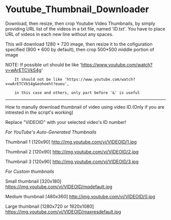 # Youtube_Thumbnail_Downloader

Download, then resize, then crop Youtube Video Thumbnails, by simply providing URL list of the videos in a txt file, named 'ID.txt'.
You have to place URL of videos in each new line without any spaces.

This will download 1280 * 720 image, then resize it to the cofiguration specified (900 * 600 by default),
then crop 500*500 middle portion of image



NOTE:	If possible url should be like 'https://www.youtube.com/watch?v=wArETCVkS4g'

		It should not be like 'https://www.youtube.com/watch?v=wArETCVkS4g&eohoeht?eueu',
		
		in this case and others, only part before '&' is useful

-------------------------------------------------------------------------------

How to manully download thumbnail of video using video ID.(Only if you are intrested in the script's working)

Replace "VIDEOID" with your selected video's ID number!

*For YouTube's Auto-Generated Thumbnails*

Thumbnail 1 [120x90] http://img.youtube.com/vi/VIDEOID/1.jpg

Thumbnail 2 [120x90] http://img.youtube.com/vi/VIDEOID/2.jpg

Thumbnail 3 [120x90] http://img.youtube.com/vi/VIDEOID/3.jpg

*For Custom thumbnails*

Small thumbnail [320x180] https://img.youtube.com/vi/VIDEOID/mqdefault.jpg

Medium thumbnail [480x360] http://img.youtube.com/vi/VIDEOID/0.jpg

Large thumbnail [1280x720 or 1920x1080] https://img.youtube.com/vi/VIDEOID/maxresdefault.jpg



